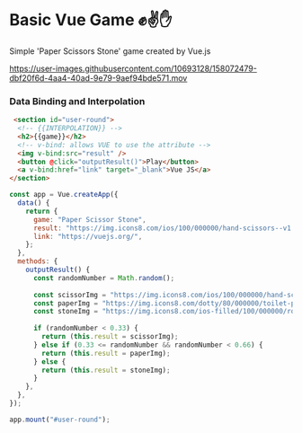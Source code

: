 # Basic Vue Game :fist::v::hand:
Simple 'Paper Scissors Stone' game created by Vue.js

https://user-images.githubusercontent.com/10693128/158072479-dbf20f6d-4aa4-40ad-9e79-9aef94bde571.mov


### Data Binding and Interpolation
```html
 <section id="user-round">
  <!-- {{INTERPOLATION}} -->
  <h2>{{game}}</h2>
  <!-- v-bind: allows VUE to use the attribute -->
  <img v-bind:src="result" />
  <button @click="outputResult()">Play</button>
  <a v-bind:href="link" target="_blank">Vue JS</a>
</section>
```

```javascript
const app = Vue.createApp({
  data() {
    return {
      game: "Paper Scissor Stone",
      result: "https://img.icons8.com/ios/100/000000/hand-scissors--v1.png",
      link: "https://vuejs.org/",
    };
  },
  methods: {
    outputResult() {
      const randomNumber = Math.random();
      
      const scissorImg = "https://img.icons8.com/ios/100/000000/hand-scissors--v1.png";
      const paperImg = "https://img.icons8.com/dotty/80/000000/toilet-paper.png";
      const stoneImg = "https://img.icons8.com/ios-filled/100/000000/rock.png";
     
      if (randomNumber < 0.33) {
        return (this.result = scissorImg);
      } else if (0.33 <= randomNumber && randomNumber < 0.66) {
        return (this.result = paperImg);
      } else {
        return (this.result = stoneImg);
      }
    },
  },
});

app.mount("#user-round");

```
